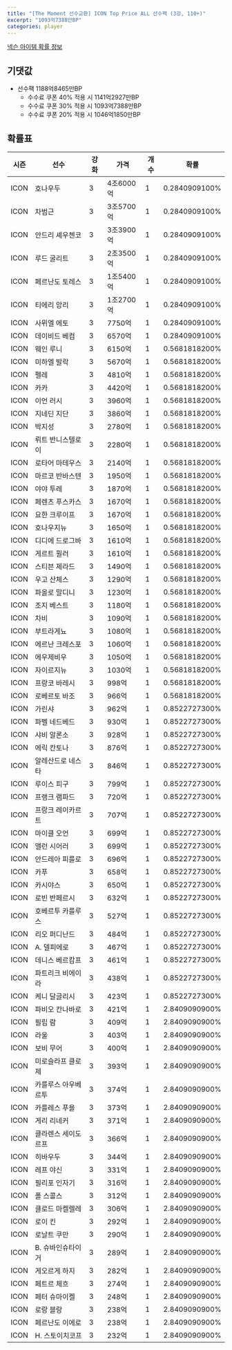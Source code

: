 ```yaml
---
title: "[The Moment 선수교환] ICON Top Price ALL 선수팩 (3강, 110+)"
excerpt: "1093억7388만BP"
categories: player
---
```

[넥슨 아이템 확률 정보](http://iteminfo.nexon.com/probability/fo4?sn=6715)

## 기댓값
- 선수팩 1188억8465만BP
  - 수수료 쿠폰 40% 적용 시 1141억2927만BP
  - 수수료 쿠폰 30% 적용 시 1093억7388만BP
  - 수수료 쿠폰 20% 적용 시 1046억1850만BP


## 확률표

|시즌|선수|강화|가격|개수|확률|
|---|---|---|---|---|---|
|ICON|호나우두|3|4조6000억|1|0.2840909100%|
|ICON|차범근|3|3조5700억|1|0.2840909100%|
|ICON|안드리 셰우첸코|3|3조3900억|1|0.2840909100%|
|ICON|루드 굴리트|3|2조3500억|1|0.2840909100%|
|ICON|페르난도 토레스|3|1조5400억|1|0.2840909100%|
|ICON|티에리 앙리|3|1조2700억|1|0.2840909100%|
|ICON|사뮈엘 에토|3|7750억|1|0.2840909100%|
|ICON|데이비드 베컴|3|6570억|1|0.2840909100%|
|ICON|웨인 루니|3|6150억|1|0.5681818200%|
|ICON|미하엘 발락|3|5670억|1|0.5681818200%|
|ICON|펠레|3|4810억|1|0.5681818200%|
|ICON|카카|3|4420억|1|0.5681818200%|
|ICON|이언 러시|3|3960억|1|0.5681818200%|
|ICON|지네딘 지단|3|3860억|1|0.5681818200%|
|ICON|박지성|3|2780억|1|0.5681818200%|
|ICON|뤼트 반니스텔로이|3|2280억|1|0.5681818200%|
|ICON|로타어 마테우스|3|2140억|1|0.5681818200%|
|ICON|마르코 반바스텐|3|1950억|1|0.5681818200%|
|ICON|야야 투레|3|1870억|1|0.5681818200%|
|ICON|페렌츠 푸스카스|3|1670억|1|0.5681818200%|
|ICON|요한 크루이프|3|1670억|1|0.5681818200%|
|ICON|호나우지뉴|3|1650억|1|0.5681818200%|
|ICON|디디에 드로그바|3|1610억|1|0.5681818200%|
|ICON|게르트 뮐러|3|1610억|1|0.5681818200%|
|ICON|스티븐 제라드|3|1490억|1|0.5681818200%|
|ICON|우고 산체스|3|1290억|1|0.5681818200%|
|ICON|파올로 말디니|3|1230억|1|0.5681818200%|
|ICON|조지 베스트|3|1180억|1|0.5681818200%|
|ICON|차비|3|1090억|1|0.5681818200%|
|ICON|부트라게뇨|3|1080억|1|0.5681818200%|
|ICON|에르난 크레스포|3|1060억|1|0.5681818200%|
|ICON|에우제비우|3|1050억|1|0.5681818200%|
|ICON|자이르지뉴|3|1030억|1|0.5681818200%|
|ICON|프랑코 바레시|3|998억|1|0.5681818200%|
|ICON|로베르토 바조|3|966억|1|0.5681818200%|
|ICON|가린샤|3|962억|1|0.8522727300%|
|ICON|파벨 네드베드|3|930억|1|0.8522727300%|
|ICON|샤비 알론소|3|928억|1|0.8522727300%|
|ICON|에릭 칸토나|3|876억|1|0.8522727300%|
|ICON|알레산드로 네스타|3|846억|1|0.8522727300%|
|ICON|루이스 피구|3|799억|1|0.8522727300%|
|ICON|프랭크 램파드|3|720억|1|0.8522727300%|
|ICON|프랑크 레이카르트|3|707억|1|0.8522727300%|
|ICON|마이클 오언|3|699억|1|0.8522727300%|
|ICON|앨런 시어러|3|699억|1|0.8522727300%|
|ICON|안드레아 피를로|3|696억|1|0.8522727300%|
|ICON|카푸|3|658억|1|0.8522727300%|
|ICON|카시야스|3|650억|1|0.8522727300%|
|ICON|로빈 반페르시|3|632억|1|0.8522727300%|
|ICON|호베르투 카를루스|3|527억|1|0.8522727300%|
|ICON|리오 퍼디난드|3|484억|1|0.8522727300%|
|ICON|A. 델피에로|3|467억|1|0.8522727300%|
|ICON|데니스 베르캄프|3|461억|1|0.8522727300%|
|ICON|파트리크 비에이라|3|438억|1|0.8522727300%|
|ICON|케니 달글리시|3|423억|1|0.8522727300%|
|ICON|파비오 칸나바로|3|421억|1|2.8409090900%|
|ICON|필립 람|3|409억|1|2.8409090900%|
|ICON|라울|3|403억|1|2.8409090900%|
|ICON|보비 무어|3|400억|1|2.8409090900%|
|ICON|미로슬라프 클로제|3|393억|1|2.8409090900%|
|ICON|카를루스 아우베르투|3|374억|1|2.8409090900%|
|ICON|카를레스 푸욜|3|373억|1|2.8409090900%|
|ICON|게리 리네커|3|371억|1|2.8409090900%|
|ICON|클라렌스 세이도르프|3|366억|1|2.8409090900%|
|ICON|히바우두|3|344억|1|2.8409090900%|
|ICON|레프 야신|3|331억|1|2.8409090900%|
|ICON|필리포 인자기|3|316억|1|2.8409090900%|
|ICON|폴 스콜스|3|312억|1|2.8409090900%|
|ICON|클로드 마켈렐레|3|306억|1|2.8409090900%|
|ICON|로이 킨|3|292억|1|2.8409090900%|
|ICON|로날트 쿠만|3|290억|1|2.8409090900%|
|ICON|B. 슈바인슈타이거|3|289억|1|2.8409090900%|
|ICON|게오르게 하지|3|282억|1|2.8409090900%|
|ICON|페트르 체흐|3|274억|1|2.8409090900%|
|ICON|페터 슈마이켈|3|248억|1|2.8409090900%|
|ICON|로랑 블랑|3|238억|1|2.8409090900%|
|ICON|페르난도 이에로|3|238억|1|2.8409090900%|
|ICON|H. 스토이치코프|3|232억|1|2.8409090900%|
